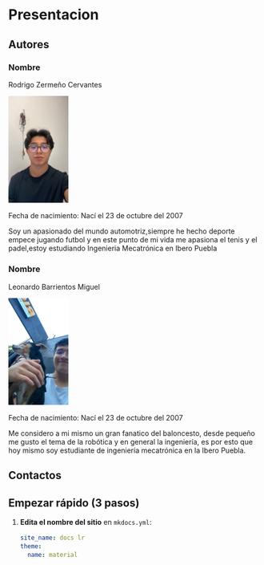 # Presentacion

## Autores

### Nombre
Rodrigo Zermeño Cervantes

<img src="recursos/imgs/ABA56088-C53F-4A26-9F40-42F2E66A7E2C.jpeg" alt="Diagrama del sistema" width="120">

Fecha de nacimiento: Nací el 23 de octubre del 2007 

Soy un apasionado del mundo automotriz,siempre he hecho deporte empece jugando futbol y en este punto de mi vida me apasiona el tenis y el padel,estoy estudiando Ingenieria Mecatrónica en Ibero Puebla


### Nombre

Leonardo Barrientos Miguel

<img src="recursos/imgs/84F10C39-C547-41EC-B11F-D91EE1FFAF5F.JPG" alt="Diagrama del sistema" width="120">


Fecha de nacimiento: Nací el 23 de octubre del 2007

Me considero a mi mismo un gran fanatico del baloncesto, desde pequeño me gusto el tema de la robótica y en general la ingeniería, es por esto que hoy mismo soy estudiante de ingeniería mecatrónica en la Ibero Puebla.

## Contactos


























## Empezar rápido (3 pasos)

1. **Edita el nombre del sitio** en `mkdocs.yml`:
   ```yaml
   site_name: docs lr
   theme:
     name: material